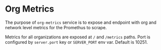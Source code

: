 # Org Metrics

The purpose of `org-metrics` service is to expose and endpoint with org and network level metrics for the Promethus to scrape.

Metrics for all organizations are exposed at `/` and `/metrics` paths. 
Port is configured by `server.port` key or `SERVER_PORT` env var. Default is 10251.  
